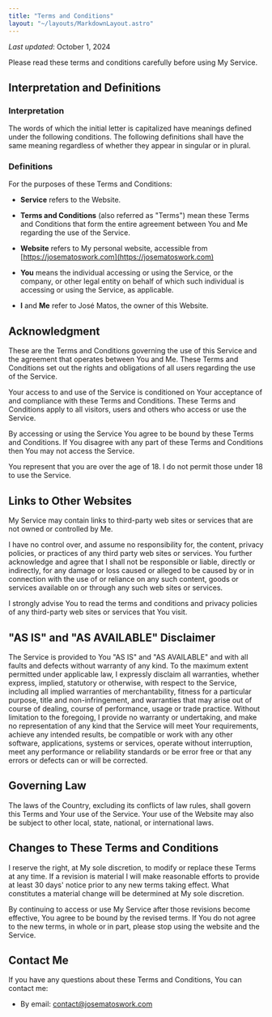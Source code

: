 ```yaml
---
title: "Terms and Conditions"
layout: "~/layouts/MarkdownLayout.astro"
---
```


_Last updated_: October 1, 2024

Please read these terms and conditions carefully before using My Service.

## Interpretation and Definitions

### Interpretation

The words of which the initial letter is capitalized have meanings defined under the following conditions. The following definitions shall have the same meaning regardless of whether they appear in singular or in plural.

### Definitions

For the purposes of these Terms and Conditions:

- **Service** refers to the Website.

- **Terms and Conditions** (also referred as "Terms") mean these Terms and Conditions that form the entire agreement between You and Me regarding the use of the Service.

- **Website** refers to My personal website, accessible from [https://josematoswork.com](https://josematoswork.com)

- **You** means the individual accessing or using the Service, or the company, or other legal entity on behalf of which such individual is accessing or using the Service, as applicable.

- **I** and **Me** refer to José Matos, the owner of this Website.

## Acknowledgment

These are the Terms and Conditions governing the use of this Service and the agreement that operates between You and Me. These Terms and Conditions set out the rights and obligations of all users regarding the use of the Service.

Your access to and use of the Service is conditioned on Your acceptance of and compliance with these Terms and Conditions. These Terms and Conditions apply to all visitors, users and others who access or use the Service.

By accessing or using the Service You agree to be bound by these Terms and Conditions. If You disagree with any part of these Terms and Conditions then You may not access the Service.

You represent that you are over the age of 18. I do not permit those under 18 to use the Service.

## Links to Other Websites

My Service may contain links to third-party web sites or services that are not owned or controlled by Me.

I have no control over, and assume no responsibility for, the content, privacy policies, or practices of any third party web sites or services. You further acknowledge and agree that I shall not be responsible or liable, directly or indirectly, for any damage or loss caused or alleged to be caused by or in connection with the use of or reliance on any such content, goods or services available on or through any such web sites or services.

I strongly advise You to read the terms and conditions and privacy policies of any third-party web sites or services that You visit.

## "AS IS" and "AS AVAILABLE" Disclaimer

The Service is provided to You "AS IS" and "AS AVAILABLE" and with all faults and defects without warranty of any kind. To the maximum extent permitted under applicable law, I expressly disclaim all warranties, whether express, implied, statutory or otherwise, with respect to the Service, including all implied warranties of merchantability, fitness for a particular purpose, title and non-infringement, and warranties that may arise out of course of dealing, course of performance, usage or trade practice. Without limitation to the foregoing, I provide no warranty or undertaking, and make no representation of any kind that the Service will meet Your requirements, achieve any intended results, be compatible or work with any other software, applications, systems or services, operate without interruption, meet any performance or reliability standards or be error free or that any errors or defects can or will be corrected.

## Governing Law

The laws of the Country, excluding its conflicts of law rules, shall govern this Terms and Your use of the Service. Your use of the Website may also be subject to other local, state, national, or international laws.

## Changes to These Terms and Conditions

I reserve the right, at My sole discretion, to modify or replace these Terms at any time. If a revision is material I will make reasonable efforts to provide at least 30 days' notice prior to any new terms taking effect. What constitutes a material change will be determined at My sole discretion.

By continuing to access or use My Service after those revisions become effective, You agree to be bound by the revised terms. If You do not agree to the new terms, in whole or in part, please stop using the website and the Service.

## Contact Me

If you have any questions about these Terms and Conditions, You can contact me:

- By email: contact@josematoswork.com
